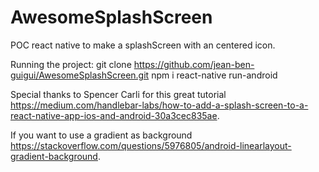 # AwesomeSplashScreen
POC react native to make a splashScreen with an centered icon.

Running the project:
git clone https://github.com/jean-ben-guigui/AwesomeSplashScreen.git
npm i
react-native run-android

Special thanks to Spencer Carli for this great tutorial https://medium.com/handlebar-labs/how-to-add-a-splash-screen-to-a-react-native-app-ios-and-android-30a3cec835ae.

If you want to use a gradient as background https://stackoverflow.com/questions/5976805/android-linearlayout-gradient-background.
